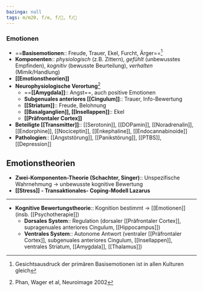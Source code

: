 ```yaml
---
bazinga: null
tags: m/m20, f/⚙️, f/🧠, f/💭
---
```

### Emotionen
- ==**Basisemotionen**:: Freude, Trauer, Ekel, Furcht, Ärger==[^2]
- **Komponenten**:: *physiologisch* (z.B. Zittern), *gefühlt* (unbewusstes Empfinden), *kognitiv* (bewusste Beurteilung), *verhalten* (Mimik/Handlung)
- **[[Emotionstheorien]]**
- **Neurophysiologische Verortung**[^1]
	- ==**[[Amygdala]]**:: Angst==, auch positive Emotionen
	- **Subgenuales anteriores [[Cingulum]]**:: Trauer, Info-Bewertung
	- **[[Striatum]]**:: Freude, Belohnung
	- **[[Basalganglien]], [[Insellappen]]**:: Ekel
	- **[[Präfrontaler Cortex]]**
- **Beteiligte [[Transmitter]]**:: [[Serotonin]], [[DOPamin]], [[Noradrenalin]], [[Endorphine]], [[Nociceptin]], [[Enkephaline]], [[Endocannabinoide]]
- **Pathologien**:: [[Angststörung]], [[Panikstörung]], [[PTBS]], [[Depression]]

## Emotionstheorien
- **Zwei-Komponenten-Theorie (Schachter, Singer)**:: Unspezifische Wahrnehmung → unbewusste kognitive Bewertung
- **[[Stress]] - Transaktionales- Coping-Modell Lazarus**
---

- **Kognitive Bewertungstheorie**:: Kognition bestimmt → [[Emotionen]] (insb. [[Psychotherapie]])
	- **Dorsales System**:: Regulation (dorsaler [[Präfrontaler Cortex]], supragenuales anteriores Cingulum, [[Hippocampus]])
	- **Ventrales System**:: Autonome Antwort (ventraler [[Präfrontaler Cortex]], subgenuales anteriores Cingulum, [[Insellappen]], ventrales Striatum, [[Amygdala]], [[Thalamus]])

[^1]: Phan, Wager et al, Neuroimage 2002
[^2]: Gesichtsausdruck der primären Basisemotionen ist in allen Kulturen gleich